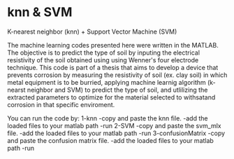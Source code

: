 # knn & SVM
K-nearest neighbor (knn) + Support Vector Machine (SVM)

The machine learning codes presented here were written in the MATLAB. The objective is to predict the type of soil by inputing the electrical resistivity of the soil obtained using using Wenner's four electrode technique. This code is part of a thesis that aims to develop a device that prevents corrosion by measuring the resistivity of soil (ex. clay soil) in which metal equipment is to be burried, applying machine learnig algorithm (k-nearst neighbor and SVM) to predict the type of soil, and utlilizing the extracted parameters to optimize for the material selected to withsatand corrosion in that specific enviroment. 

You can run the code by:
1-knn
-copy and paste the knn file. 
-add the loaded files to your matlab path 
-run
2-SVM
-copy and paste the svm_mlx file. 
-add the loaded files to your matlab path 
-run 
3-confusionMatrix 
-copy and paste the confusion matrix file. 
-add the loaded files to your matlab path 
-run 
